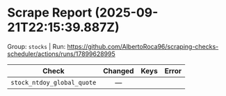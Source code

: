 # Scrape Report (2025-09-21T22:15:39.887Z)

Group: `stocks`  |  Run: https://github.com/AlbertoRoca96/scraping-checks-scheduler/actions/runs/17899628995

| Check | Changed | Keys | Error |
|---|:---:|:--|:--|
| `stock_ntdoy_global_quote` | — |  |  |
